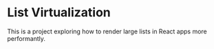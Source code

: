 # List Virtualization

This is a project exploring how to render large lists in React apps more performantly.

